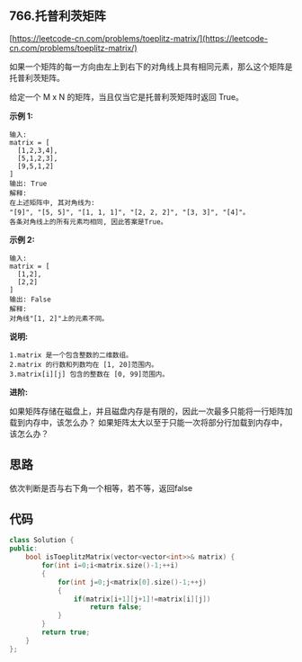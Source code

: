## 766.托普利茨矩阵
[https://leetcode-cn.com/problems/toeplitz-matrix/](https://leetcode-cn.com/problems/toeplitz-matrix/)

如果一个矩阵的每一方向由左上到右下的对角线上具有相同元素，那么这个矩阵是托普利茨矩阵。

给定一个 M x N 的矩阵，当且仅当它是托普利茨矩阵时返回 True。

**示例 1:**
```
输入: 
matrix = [
  [1,2,3,4],
  [5,1,2,3],
  [9,5,1,2]
]
输出: True
解释:
在上述矩阵中, 其对角线为:
"[9]", "[5, 5]", "[1, 1, 1]", "[2, 2, 2]", "[3, 3]", "[4]"。
各条对角线上的所有元素均相同, 因此答案是True。
```
**示例 2:**
```
输入:
matrix = [
  [1,2],
  [2,2]
]
输出: False
解释: 
对角线"[1, 2]"上的元素不同。
```
**说明:**

    1.matrix 是一个包含整数的二维数组。
    2.matrix 的行数和列数均在 [1, 20]范围内。
    3.matrix[i][j] 包含的整数在 [0, 99]范围内。
**进阶:**

如果矩阵存储在磁盘上，并且磁盘内存是有限的，因此一次最多只能将一行矩阵加载到内存中，该怎么办？
如果矩阵太大以至于只能一次将部分行加载到内存中，该怎么办？

## 思路
依次判断是否与右下角一个相等，若不等，返回false

## 代码
```C++
class Solution {
public:
    bool isToeplitzMatrix(vector<vector<int>>& matrix) {
        for(int i=0;i<matrix.size()-1;++i)
        {
            for(int j=0;j<matrix[0].size()-1;++j)
            {
                if(matrix[i+1][j+1]!=matrix[i][j])
                    return false;
            }
        }
        return true;
    }
};
```
